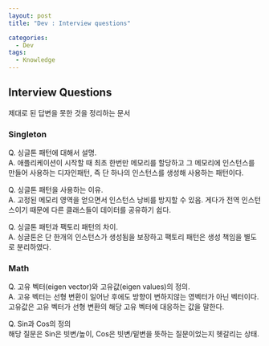 ```yaml
---
layout: post
title: "Dev : Interview questions"

categories:
  - Dev
tags:
  - Knowledge
---
```


## Interview Questions  
  
제대로 된 답변을 못한 것을 정리하는 문서

### Singleton  
  
Q. 싱글톤 패턴에 대해서 설명.  
A. 애플리케이션이 시작할 때 최초 한번만 메모리를 할당하고 그 메모리에 인스턴스를 만들어 사용하는 디자인패턴, 즉 단 하나의 인스턴스를 생성해 사용하는 패턴이다.  

Q. 싱글톤 패턴을 사용하는 이유.  
A. 고정된 메모리 영역을 얻으면서 인스턴스 낭비를 방지할 수 있음. 게다가 전역 인스턴스이기 때문에 다른 클래스들이 데이터를 공유하기 쉽다.  
  
Q. 싱글톤 패턴과 팩토리 패턴의 차이.  
A. 싱글톤은 단 한개의 인스턴스가 생성됨을 보장하고 팩토리 패턴은 생성 책임을 별도로 분리하였다.  

### Math

Q. 고유 벡터(eigen vector)와 고유값(eigen values)의 정의.  
A. 고유 벡터는 선형 변환이 일어난 후에도 방향이 변하지않는 영벡터가 아닌 벡터이다. 고유값은 고유 벡터가 선형 변환의 해당 고유 벡터에 대응하는 값을 말한다.

Q. Sin과 Cos의 정의  
해당 질문은 Sin은 빗변/높이, Cos은 빗변/밑변을 뜻하는 질문이었는지 헷갈리는 상태.  



